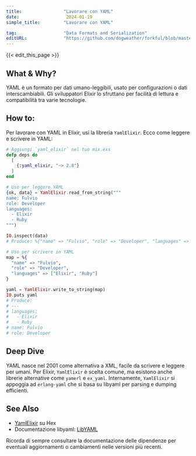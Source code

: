 ```yaml
---
title:                "Lavorare con YAML"
date:                  2024-01-19
simple_title:         "Lavorare con YAML"

tag:                  "Data Formats and Serialization"
editURL:              "https://github.com/dogweather/forkful/blob/master/content/it/elixir/working-with-yaml.md"
---
```


{{< edit_this_page >}}

## What & Why?
YAML è un formato per dati umano-leggibili, usato per configurazioni o dati interscambiabili. Gli sviluppatori Elixir lo sfruttano per facilità di lettura e compatibilità tra varie tecnologie.

## How to:
Per lavorare con YAML in Elixir, usi la libreria `YamlElixir`. Ecco come leggere e scrivere in YAML:

```elixir
# Aggiungi `yaml_elixir` nel tuo mix.exs
defp deps do
  [
    {:yaml_elixir, "~> 2.8"}
  ]
end

# Uso per leggere YAML
{ok, data} = YamlElixir.read_from_string("""
name: Fulvio
role: Developer
languages:
  - Elixir
  - Ruby
""")

IO.inspect(data)
# Produce: %{"name" => "Fulvio", "role" => "Developer", "languages" => ["Elixir", "Ruby"]}

# Uso per scrivere in YAML
map = %{
  "name" => "Fulvio",
  "role" => "Developer",
  "languages" => ["Elixir", "Ruby"]
}

yaml = YamlElixir.write_to_string(map)
IO.puts yaml
# Produce:
# ---
# languages:
#   - Elixir
#   - Ruby
# name: Fulvio
# role: Developer
```

## Deep Dive
YAML nasce nel 2001 come alternativa a XML, facile da scrivere e leggere per umani. Per Elixir, `YamlElixir` è scelta comune, ma esistono anche librerie alternative come `yamerl` e `ex_yaml`. Internamente, `YamlElixir` si appoggia ad `erlang-yaml` che si basa su libyaml per parsing e dumping efficienti.

## See Also
- [YamlElixir](https://hex.pm/packages/yaml_elixir) su Hex
- Documentazione libyaml: [LibYAML](https://pyyaml.org/wiki/LibYAML)
  
Ricorda di sempre consultare la documentazione delle dipendenze per eventuali aggiornamenti o cambiamenti nelle versioni più recenti.
